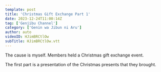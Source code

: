 ```yaml
---
template: post
title: 'Christmas Gift Exchange Part 1'
date: 2023-12-24T11:00:14Z
tag: ['Genjibu Channel']
category: ['Genin wa Jibun ni Aru']
author: auto 
videoID: HJimBRCtlOw
subTitle: HJimBRCtlOw.vtt
---
```

The cause is myself. Members held a Christmas gift exchange event.

The first part is a presentation of the Christmas presents that they brought.


